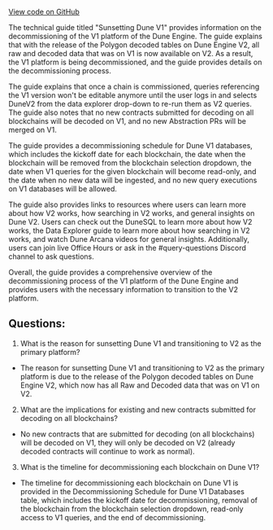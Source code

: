 [View code on GitHub](https://dune.com/blob/master/reference\v1-sunsetting.md)

The technical guide titled "Sunsetting Dune V1" provides information on the decommissioning of the V1 platform of the Dune Engine. The guide explains that with the release of the Polygon decoded tables on Dune Engine V2, all raw and decoded data that was on V1 is now available on V2. As a result, the V1 platform is being decommissioned, and the guide provides details on the decommissioning process.

The guide explains that once a chain is commissioned, queries referencing the V1 version won't be editable anymore until the user logs in and selects DuneV2 from the data explorer drop-down to re-run them as V2 queries. The guide also notes that no new contracts submitted for decoding on all blockchains will be decoded on V1, and no new Abstraction PRs will be merged on V1.

The guide provides a decommissioning schedule for Dune V1 databases, which includes the kickoff date for each blockchain, the date when the blockchain will be removed from the blockchain selection dropdown, the date when V1 queries for the given blockchain will become read-only, and the date when no new data will be ingested, and no new query executions on V1 databases will be allowed.

The guide also provides links to resources where users can learn more about how V2 works, how searching in V2 works, and general insights on Dune V2. Users can check out the DuneSQL to learn more about how V2 works, the Data Explorer guide to learn more about how searching in V2 works, and watch Dune Arcana videos for general insights. Additionally, users can join live Office Hours or ask in the #query-questions Discord channel to ask questions.

Overall, the guide provides a comprehensive overview of the decommissioning process of the V1 platform of the Dune Engine and provides users with the necessary information to transition to the V2 platform.
## Questions: 
 1. What is the reason for sunsetting Dune V1 and transitioning to V2 as the primary platform?
- The reason for sunsetting Dune V1 and transitioning to V2 as the primary platform is due to the release of the Polygon decoded tables on Dune Engine V2, which now has all Raw and Decoded data that was on V1 on V2.

2. What are the implications for existing and new contracts submitted for decoding on all blockchains?
- No new contracts that are submitted for decoding (on all blockchains) will be decoded on V1, they will only be decoded on V2 (already decoded contracts will continue to work as normal).

3. What is the timeline for decommissioning each blockchain on Dune V1?
- The timeline for decommissioning each blockchain on Dune V1 is provided in the Decommissioning Schedule for Dune V1 Databases table, which includes the kickoff date for decommissioning, removal of the blockchain from the blockchain selection dropdown, read-only access to V1 queries, and the end of decommissioning.